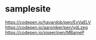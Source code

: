 # samplesite

https://codepen.io/havardob/pen/ExVaELV
https://codepen.io/aaroniker/pen/ydLzeg
https://codepen.io/siseer/pen/MBameP
